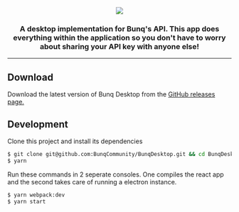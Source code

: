 <p align="center">
 <img align="center" src="https://user-images.githubusercontent.com/6953846/31667539-047c0916-b350-11e7-81ab-fff2535af83f.png" />
</p>
<h3 align="center">
A desktop implementation for Bunq's API. This app does everything within the application so you don't have to worry about 
sharing your API key with anyone else!</h3>

<hr/>   

## Download
Download the latest version of Bunq Desktop from the [GitHub releases page.](https://github.com/BunqCommunity/BunqDesktop/releases)

## Development
Clone this project and install its dependencies
```bash
$ git clone git@github.com:BunqCommunity/BunqDesktop.git && cd BunqDesktop
$ yarn 
```
Run these commands in 2 seperate consoles. One compiles the react app and the second takes care of running a electron instance.
```bash
$ yarn webpack:dev
$ yarn start
```
